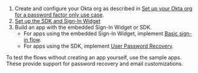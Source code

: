 1. Create and configure your Okta org as described in [Set up your Okta org for a password factor only use case](/docs/guides/set-up-org/#set-up-your-okta-org-for-a-password-factor-only-use-case).
1. [Set up the SDK and Sign-In Widget](/docs/guides/oie-embedded-common-download-setup-app/nodejs/main/)
1. Build an app with the embedded Sign-In Widget or SDK.
    * For apps using the embedded Sign-In Widget, implement [Basic sign-in flow](/docs/guides/oie-embedded-widget-use-case-basic-sign-in/nodejs/main/).
    * For apps using the SDK, implement [User Password Recovery](/docs/guides/oie-embedded-sdk-use-case-pwd-recovery-mfa/nodejs/main/).

To test the flows without creating an app yourself, use the sample apps. These provide support for password recovery and email customizations.
